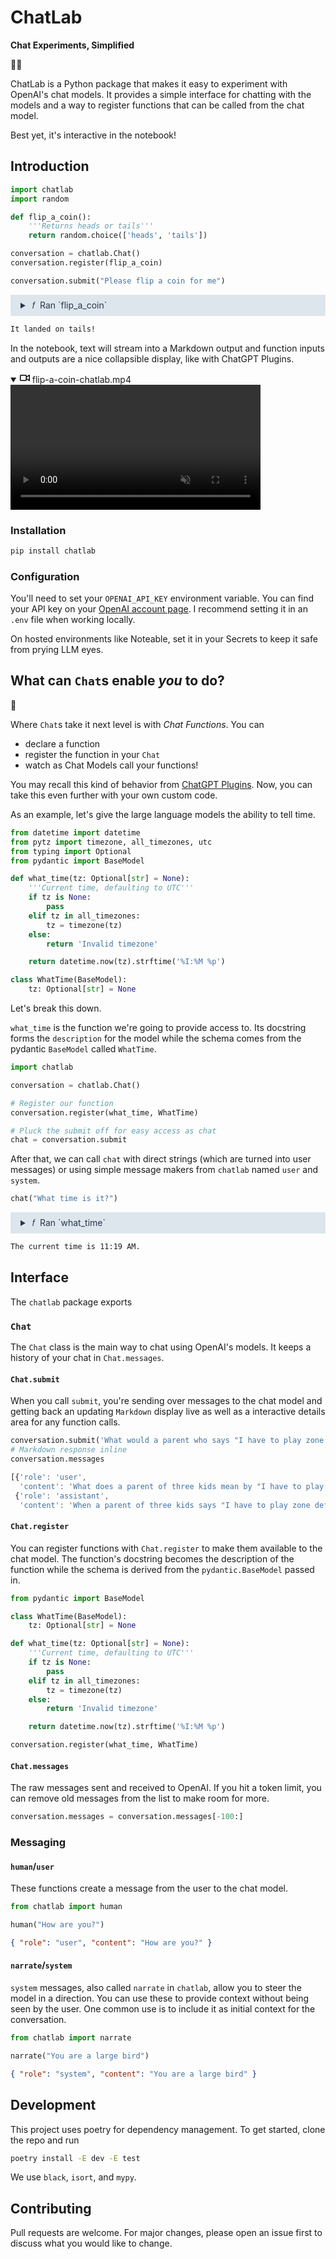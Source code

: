 # ChatLab

**Chat Experiments, Simplified**

💬🔬

ChatLab is a Python package that makes it easy to experiment with OpenAI's chat models. It provides a simple interface for chatting with the models and a way to register functions that can be called from the chat model.

Best yet, it's interactive in the notebook!

## Introduction

```python
import chatlab
import random

def flip_a_coin():
    '''Returns heads or tails'''
    return random.choice(['heads', 'tails'])

conversation = chatlab.Chat()
conversation.register(flip_a_coin)

conversation.submit("Please flip a coin for me")
```

<details style="background:#DDE6ED;color:#27374D;padding:.5rem 1rem;borderRadius:5px">
<summary>&nbsp;𝑓&nbsp; Ran `flip_a_coin`
</summary>
<br />

Input:

```json
{}
```

Output:

```json
"tails"
```

</details>

```markdown
It landed on tails!
```

In the notebook, text will stream into a Markdown output and function inputs and outputs are a nice collapsible display, like with ChatGPT Plugins.

<details class="details-reset border rounded-2" open="">
  <summary class="px-3 py-2">
    <svg aria-hidden="true" height="16" viewBox="0 0 16 16" version="1.1" width="16" data-view-component="true" class="octicon octicon-device-camera-video">
    <path d="M16 3.75v8.5a.75.75 0 0 1-1.136.643L11 10.575v.675A1.75 1.75 0 0 1 9.25 13h-7.5A1.75 1.75 0 0 1 0 11.25v-6.5C0 3.784.784 3 1.75 3h7.5c.966 0 1.75.784 1.75 1.75v.675l3.864-2.318A.75.75 0 0 1 16 3.75Zm-6.5 1a.25.25 0 0 0-.25-.25h-7.5a.25.25 0 0 0-.25.25v6.5c0 .138.112.25.25.25h7.5a.25.25 0 0 0 .25-.25v-6.5ZM11 8.825l3.5 2.1v-5.85l-3.5 2.1Z"></path>
</svg>
    <span aria-label="Video description flip-a-coin-chatlab.mp4" class="m-1">flip-a-coin-chatlab.mp4</span>
    <span class="dropdown-caret"></span>
  </summary>

  <video src="https://user-images.githubusercontent.com/836375/248335062-fdc523b1-ca31-4506-b3ed-c73be9eb0d88.mp4" data-canonical-src="https://user-images.githubusercontent.com/836375/248335062-fdc523b1-ca31-4506-b3ed-c73be9eb0d88.mp4" controls="controls" muted="muted" class="d-block rounded-bottom-2 border-top width-fit" style="max-height:640px; min-height: 200px">

  </video>
</details>

### Installation

```bash
pip install chatlab
```

### Configuration

You'll need to set your `OPENAI_API_KEY` environment variable. You can find your API key on your [OpenAI account page](https://platform.openai.com/account/api-keys). I recommend setting it in an `.env` file when working locally.

On hosted environments like Noteable, set it in your Secrets to keep it safe from prying LLM eyes.

## What can `Chat`s enable _you_ to do?

💬

Where `Chat`s take it next level is with _Chat Functions_. You can

-   declare a function
-   register the function in your `Chat`
-   watch as Chat Models call your functions!

You may recall this kind of behavior from [ChatGPT Plugins](https://noteable.io/chatgpt-plugin-for-notebook/). Now, you can take this even further with your own custom code.

As an example, let's give the large language models the ability to tell time.

```python
from datetime import datetime
from pytz import timezone, all_timezones, utc
from typing import Optional
from pydantic import BaseModel

def what_time(tz: Optional[str] = None):
    '''Current time, defaulting to UTC'''
    if tz is None:
        pass
    elif tz in all_timezones:
        tz = timezone(tz)
    else:
        return 'Invalid timezone'

    return datetime.now(tz).strftime('%I:%M %p')

class WhatTime(BaseModel):
    tz: Optional[str] = None
```

Let's break this down.

`what_time` is the function we're going to provide access to. Its docstring forms the `description` for the model while the schema comes from the pydantic `BaseModel` called `WhatTime`.

```python
import chatlab

conversation = chatlab.Chat()

# Register our function
conversation.register(what_time, WhatTime)

# Pluck the submit off for easy access as chat
chat = conversation.submit
```

After that, we can call `chat` with direct strings (which are turned into user messages) or using simple message makers from `chatlab` named `user` and `system`.

```python
chat("What time is it?")
```

<details style="background:#DDE6ED;color:#27374D;padding:.5rem 1rem;borderRadius:5px">
<summary>&nbsp;𝑓&nbsp; Ran `what_time`
</summary>
<br />

Input:

```json
{}
```

Output:

```json
"11:19 AM"
```

</details>

```markdown
The current time is 11:19 AM.
```

## Interface

The `chatlab` package exports

### `Chat`

The `Chat` class is the main way to chat using OpenAI's models. It keeps a history of your chat in `Chat.messages`.

#### `Chat.submit`

When you call `submit`, you're sending over messages to the chat model and getting back an updating `Markdown` display live as well as a interactive details area for any function calls.

```python
conversation.submit('What would a parent who says "I have to play zone defense" mean? ')
# Markdown response inline
conversation.messages
```

```js
[{'role': 'user',
  'content': 'What does a parent of three kids mean by "I have to play zone defense"?'},
 {'role': 'assistant',
  'content': 'When a parent of three kids says "I have to play zone defense," it means that they...
```

#### `Chat.register`

You can register functions with `Chat.register` to make them available to the chat model. The function's docstring becomes the description of the function while the schema is derived from the `pydantic.BaseModel` passed in.

```python
from pydantic import BaseModel

class WhatTime(BaseModel):
    tz: Optional[str] = None

def what_time(tz: Optional[str] = None):
    '''Current time, defaulting to UTC'''
    if tz is None:
        pass
    elif tz in all_timezones:
        tz = timezone(tz)
    else:
        return 'Invalid timezone'

    return datetime.now(tz).strftime('%I:%M %p')

conversation.register(what_time, WhatTime)
```

#### `Chat.messages`

The raw messages sent and received to OpenAI. If you hit a token limit, you can remove old messages from the list to make room for more.

```python
conversation.messages = conversation.messages[-100:]
```

### Messaging

#### `human`/`user`

These functions create a message from the user to the chat model.

```python
from chatlab import human

human("How are you?")
```

```json
{ "role": "user", "content": "How are you?" }
```

#### `narrate`/`system`

`system` messages, also called `narrate` in `chatlab`, allow you to steer the model in a direction. You can use these to provide context without being seen by the user. One common use is to include it as initial context for the conversation.

```python
from chatlab import narrate

narrate("You are a large bird")
```

```json
{ "role": "system", "content": "You are a large bird" }
```

## Development

This project uses poetry for dependency management. To get started, clone the repo and run

```bash
poetry install -E dev -E test
```

We use `black`, `isort`, and `mypy`.

## Contributing

Pull requests are welcome. For major changes, please open an issue first to discuss what you would like to change.
